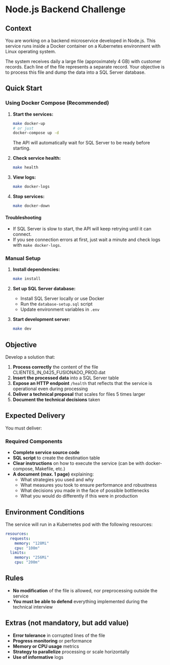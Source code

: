 # Node.js Backend Challenge

## Context

You are working on a backend microservice developed in Node.js. This service runs inside a Docker container on a Kubernetes environment with Linux operating system.

The system receives daily a large file (approximately 4 GB) with customer records. Each line of the file represents a separate record. Your objective is to process this file and dump the data into a SQL Server database.

## Quick Start

### Using Docker Compose (Recommended)

1. **Start the services:**
   ```bash
   make docker-up
   # or just
   docker-compose up -d
   ```
   The API will automatically wait for SQL Server to be ready before starting.

2. **Check service health:**
   ```bash
   make health
   ```

3. **View logs:**
   ```bash
   make docker-logs
   ```

4. **Stop services:**
   ```bash
   make docker-down
   ```

#### Troubleshooting
- If SQL Server is slow to start, the API will keep retrying until it can connect.
- If you see connection errors at first, just wait a minute and check logs with `make docker-logs`.

### Manual Setup

1. **Install dependencies:**
   ```bash
   make install
   ```

2. **Set up SQL Server database:**
   - Install SQL Server locally or use Docker
   - Run the `database-setup.sql` script
   - Update environment variables in `.env`

3. **Start development server:**
   ```bash
   make dev
   ```

## Objective

Develop a solution that:

1. **Process correctly** the content of the file CLIENTES_IN_0425_FUSIONADO_PROD.dat
2. **Insert the processed data** into a SQL Server table
3. **Expose an HTTP endpoint** `/health` that reflects that the service is operational even during processing
4. **Deliver a technical proposal** that scales for files 5 times larger
5. **Document the technical decisions** taken

## Expected Delivery

You must deliver:

### Required Components
- **Complete service source code**
- **SQL script** to create the destination table
- **Clear instructions** on how to execute the service (can be with docker-compose, Makefile, etc.)
- **A document (max. 1 page)** explaining:
  - What strategies you used and why
  - What measures you took to ensure performance and robustness
  - What decisions you made in the face of possible bottlenecks
  - What you would do differently if this were in production

## Environment Conditions

The service will run in a Kubernetes pod with the following resources:

```yaml
resources:
  requests:
    memory: "128Mi"
    cpu: "100m"
  limits:
    memory: "256Mi"
    cpu: "200m"
```

## Rules

- **No modification** of the file is allowed, nor preprocessing outside the service
- **You must be able to defend** everything implemented during the technical interview

## Extras (not mandatory, but add value)

- **Error tolerance** in corrupted lines of the file
- **Progress monitoring** or performance
- **Memory or CPU usage** metrics
- **Strategy to parallelize** processing or scale horizontally
- **Use of informative** logs
